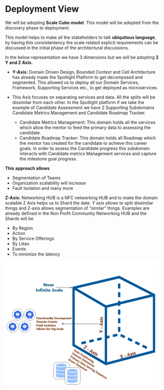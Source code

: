 # Deployment View

We will be adopting **Scale Cube model**. This model will be adopted from the discovery phase to deployment. 

This model helps to make all the stakeholders to talk **ubiquitous language**, by having this consistentency the scale related explicit requirements can be discussed in the initial phase of the architectural discussions. 

In the below representation we have 3 dimensions but we will be adopting **2 Y and Z Axis.**

- **Y-Axis:** Domain Driven Design, Bounded Context and Cell Architecture has already made the Spotlight Platform to get decomposed and segmented. This allowed us to deploy all our Domain Services, Framework, Supporting Services etc., to get deployed as microservices.

-  This Axis focuses on separating services and data. All the splits will be dissimilar from each other. In the Spotlight platform if we take the example of Candidate Assessment we have 2 Supporting Subdomains Candidate Metrics Management and Candidate Roadmap Tracker.
    - Candidate Metrics Management: This domain holds all the services which allow the mentor to feed the primary data to assessing the candidate.
    -	Candidate Roadmap Tracker: This domain holds all Roadmap which the mentor has created for the candidate to achieve this career goals. In order to assess the  Candidate progress this subdomain interacts with Candidate metrics Management services and capture the milestone goal progress. 

**This approach allows**

- Segmentation of Teams
- Organization scalability will increase
- Fault Isolation and many more

**Z-Axis:** Networking HUB is a NFC networking HUB and to make the domain scalable Z Axis helps us to Shard the date. Y axis allows to split dissimilar things and Z-axis allows segmentation of “similar” things. Examples are already defined in the Non Profit Community Networking HUB and the Shards will be 

- By Region
- Action
- By Service Offerings
- By Likes
- Events
- To minimize the latency

![Spotlight Context Diagram](..//Images/ScaleCube.PNG)
